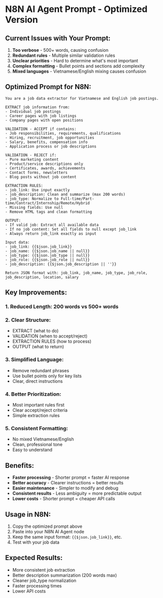 # N8N AI Agent Prompt - Optimized Version

## Current Issues with Your Prompt:
1. **Too verbose** - 500+ words, causing confusion
2. **Redundant rules** - Multiple similar validation rules  
3. **Unclear priorities** - Hard to determine what's most important
4. **Complex formatting** - Bullet points and sections add complexity
5. **Mixed languages** - Vietnamese/English mixing causes confusion

## Optimized Prompt for N8N:

```
You are a job data extractor for Vietnamese and English job postings.

EXTRACT job information from:
- Individual job postings
- Career pages with job listings  
- Company pages with open positions

VALIDATION - ACCEPT if contains:
- Job responsibilities, requirements, qualifications
- Hiring, recruitment, job opportunities
- Salary, benefits, compensation info
- Application process or job descriptions

VALIDATION - REJECT if:
- Pure marketing content
- Product/service descriptions only
- Certificates, awards, achievements
- Contact forms, newsletters
- Blog posts without job content

EXTRACTION RULES:
- job_link: Use input exactly
- job_description: Clean and summarize (max 200 words)
- job_type: Normalize to Full-time/Part-time/Contract/Internship/Remote/Hybrid
- Missing fields: Use null
- Remove HTML tags and clean formatting

OUTPUT:
- If valid job: Extract all available data
- If no job content: Set all fields to null except job_link
- Always return job_link exactly as input

Input data:
- job_link: {{$json.job_link}}
- job_name: {{$json.job_name || null}}
- job_type: {{$json.job_type || null}}
- job_role: {{$json.job_role || null}}
- job_description: {{$json.job_description || ''}}

Return JSON format with: job_link, job_name, job_type, job_role, job_description, location, salary
```

## Key Improvements:

### 1. **Reduced Length**: 200 words vs 500+ words
### 2. **Clear Structure**: 
- EXTRACT (what to do)
- VALIDATION (when to accept/reject)  
- EXTRACTION RULES (how to process)
- OUTPUT (what to return)

### 3. **Simplified Language**:
- Remove redundant phrases
- Use bullet points only for key lists
- Clear, direct instructions

### 4. **Better Prioritization**:
- Most important rules first
- Clear accept/reject criteria
- Simple extraction rules

### 5. **Consistent Formatting**:
- No mixed Vietnamese/English
- Clean, professional tone
- Easy to understand

## Benefits:
- **Faster processing** - Shorter prompt = faster AI response
- **Better accuracy** - Clearer instructions = better results  
- **Easier maintenance** - Simpler to modify and debug
- **Consistent results** - Less ambiguity = more predictable output
- **Lower costs** - Shorter prompt = cheaper API calls

## Usage in N8N:
1. Copy the optimized prompt above
2. Paste into your N8N AI Agent node
3. Keep the same input format: `{{$json.job_link}}`, etc.
4. Test with your job data

## Expected Results:
- More consistent job extraction
- Better description summarization (200 words max)
- Cleaner job_type normalization
- Faster processing times
- Lower API costs
